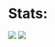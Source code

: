 # Stats:
<img src="https://my-github-readme-stats-mycodingchair.vercel.app/api?username=dtkdtk&show_icons=true&theme=dracula" /> <img src="https://my-github-readme-stats-mycodingchair.vercel.app/api/top-langs?username=dtkdtk&layout=donut&theme=dracula">
